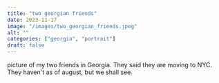 ```yaml
---
title: "two georgian friends"
date: 2023-11-17
image: "/images/two_georgian_friends.jpeg"
alt: ""
categories: ["georgia", "portrait"]
draft: false
---
```


picture of my two friends in Georgia. They said they are moving to NYC. They haven't as of august, but we shall see.